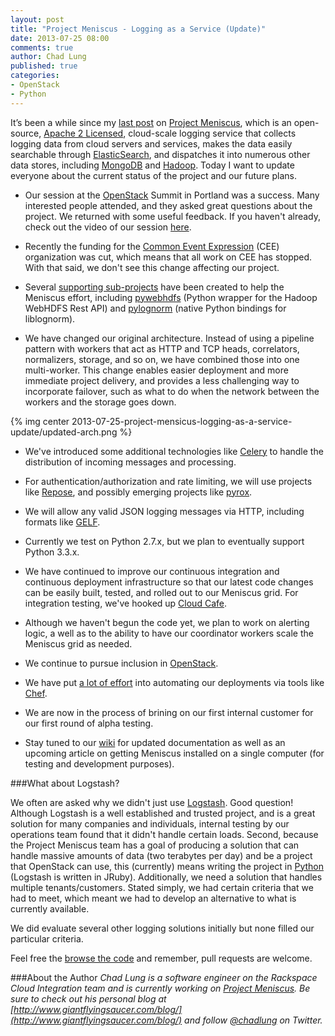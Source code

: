 ```yaml
---
layout: post
title: "Project Meniscus - Logging as a Service (Update)"
date: 2013-07-25 08:00
comments: true
author: Chad Lung
published: true
categories:
- OpenStack
- Python
---
```


It’s been a while since my [last post](http://developer.rackspace.com/blog/introducing-project-meniscus-the-python-event-cloud-logging-service.html) on [Project Meniscus](http://projectmeniscus.org), which is an open-source, [Apache 2 Licensed](http://www.apache.org/licenses/LICENSE-2.0.html), cloud-scale logging service that collects logging data from cloud servers and services, makes the data easily searchable through [ElasticSearch](http://www.elasticsearch.org/), and dispatches it into numerous other data stores, including [MongoDB](http://www.mongodb.org/) and [Hadoop](http://hadoop.apache.org/). Today I want to update everyone about the current status of the project and our future plans.
<!-- more -->

* Our session at the [OpenStack](http://openstack.org) Summit in Portland was a success. Many interested people attended, and they asked great questions about the project. We returned with some useful feedback. If you haven't already, check out the video of our session [here](http://www.youtube.com/watch?v=1mi7N4tDKA4).

* Recently the funding for the [Common Event Expression](http://cee.mitre.org/) (CEE) organization was cut, which means that all work on CEE has stopped. With that said, we don't see this change affecting our project.

* Several [supporting sub-projects](https://github.com/ProjectMeniscus/) have been created to help the Meniscus effort, including [pywebhdfs](https://pypi.python.org/pypi/pywebhdfs) (Python wrapper for the Hadoop WebHDFS Rest API) and [pylognorm](https://github.com/ProjectMeniscus/pylognorm) (native Python bindings for liblognorm).

* We have changed our original architecture. Instead of using a pipeline pattern with workers that act as HTTP and TCP heads, correlators, normalizers, storage, and so on, we have combined those into one multi-worker. This change enables easier deployment and more immediate project delivery, and provides a less challenging way to incorporate failover, such as what to do when the network between the workers and the storage goes down.

{% img center 2013-07-25-project-mensicus-logging-as-a-service-update/updated-arch.png %}

* We've introduced some additional technologies like [Celery](http://www.celeryproject.org/) to handle the distribution of incoming messages and processing.

* For authentication/authorization and rate limiting, we will use projects like [Repose](http://openrepose.org), and possibly emerging projects like [pyrox](https://github.com/zinic/pyrox).

* We will allow any valid JSON logging messages via HTTP, including formats like [GELF](http://www.graylog2.org/about/gelf).

* Currently we test on Python 2.7.x, but we plan to eventually support Python 3.3.x.

* We have continued to improve our continuous integration and continuous deployment infrastructure so that our latest code changes can be easily built, tested, and rolled out to our Meniscus grid. For integration testing, we've hooked up [Cloud Cafe](https://github.com/stackforge/cloudcafe).

* Although we haven't begun the code yet, we plan to work on alerting logic, a well as to the ability to have our coordinator workers scale the Meniscus grid as needed.

* We continue to pursue inclusion in [OpenStack](http://openstack.org).

* We have put [a lot of effort](https://github.com/ProjectMeniscus/chef-cookbooks) into automating our deployments via tools like [Chef](http://www.opscode.com/chef/).

* We are now in the process of brining on our first internal customer for our first round of alpha testing.

* Stay tuned to our [wiki](https://github.com/ProjectMeniscus/meniscus/wiki) for updated documentation as well as an upcoming article on getting Meniscus installed on a single computer (for testing and development purposes).

###What about Logstash?

We often are asked why we didn't just use [Logstash](http://logstash.net/). Good question! Although Logstash is a well established and trusted project, and is a great solution for many companies and individuals, internal testing by our operations team found that it didn't handle certain loads. Second, because the Project Meniscus team has a goal of producing a solution that can handle massive amounts of data (two terabytes per day) and be a project that OpenStack can use, this (currently) means writing the project in [Python](http://python.org) (Logstash is written in JRuby). Additionally, we need a solution that handles multiple tenants/customers. Stated simply, we had certain criteria that we had to meet, which meant we had to develop an alternative to what is currently available.

We did evaluate several other logging solutions initially but none filled our particular criteria.

Feel free the [browse the code](https://github.com/ProjectMeniscus/) and remember, pull requests are welcome.

###About the Author
_Chad Lung is a software engineer on the Rackspace Cloud Integration team and is currently working on [Project Meniscus](http://projectmeniscus.org). Be sure to check out his personal blog at [http://www.giantflyingsaucer.com/blog/](http://www.giantflyingsaucer.com/blog/) and follow [@chadlung](https://twitter.com/chadlung) on Twitter._
